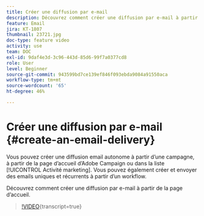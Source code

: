 ```yaml
---
title: Créer une diffusion par e-mail
description: Découvrez comment créer une diffusion par e-mail à partir de la page d’accueil.
feature: Email
jira: KT-1807
thumbnail: 23721.jpg
doc-type: feature video
activity: use
team: DOC
exl-id: 9daf4e3d-3c96-443d-85d6-99f7a0377cd8
role: User
level: Beginner
source-git-commit: 943599bd7ce139ef846f093ebda9084a91550aca
workflow-type: tm+mt
source-wordcount: '65'
ht-degree: 46%

---
```


# Créer une diffusion par e-mail {#create-an-email-delivery}

Vous pouvez créer une diffusion email autonome à partir d’une campagne, à partir de la page d’accueil d’Adobe Campaign ou dans la liste [!UICONTROL Activité marketing]. Vous pouvez également créer et envoyer des emails uniques et récurrents à partir d’un workflow.

Découvrez comment créer une diffusion par e-mail à partir de la page d’accueil.

>[!VIDEO](https://video.tv.adobe.com/v/23721?learn=on){transcript=true}
